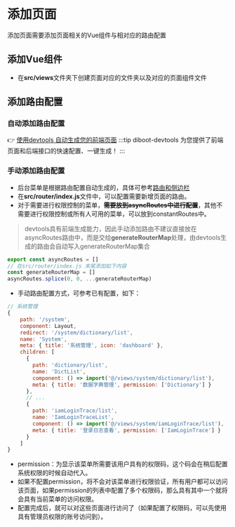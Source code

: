 # 添加页面

添加页面需要添加页面相关的Vue组件与相对应的路由配置

## 添加Vue组件

* 在**src/views**文件夹下创建页面对应的文件夹以及对应的页面组件文件

## 添加路由配置
### 自动添加路由配置
:point_right: [使用devtools 自动生成您的前端页面](/guide/diboot-devtools/介绍)
:::tip
diboot-devtools 为您提供了前端页面和后端接口的快速配置、一键生成！
:::

### 手动添加路由配置
* 后台菜单是根据路由配置自动生成的，具体可参考[路由和侧边栏](https://panjiachen.github.io/vue-element-admin-site/zh/guide/essentials/router-and-nav.html)
* 在**src/router/index.js**文件中，可以配置需要新增页面的路由。
* 对于需要进行权限控制的菜单，~~**需要放到asyncRoutes中进行配置**~~，其他不需要进行权限控制或所有人可用的菜单，可以放到constantRoutes中。
> devtools具有前端生成能力，因此手动添加路由不建议直接放在asyncRoutes路由中，而是交给**generateRouterMap**处理，由devtools生成的路由会自动写入generateRouterMap集合

```javascript
export const asyncRoutes = []
// 在src/router/index.js 末尾添加如下内容
const generateRouterMap = []
asyncRoutes.splice(0, 0, ...generateRouterMap)
````

* 手动路由配置方式，可参考已有配置，如下：

```javascript
// 系统管理
{
    path: '/system',
    component: Layout,
    redirect: '/system/dictionary/list',
    name: 'System',
    meta: { title: '系统管理', icon: 'dashboard' },
    children: [
      {
        path: 'dictionary/list',
        name: 'DictList',
        component: () => import('@/views/system/dictionary/list'),
        meta: { title: '数据字典管理', permission: ['Dictionary'] }
      },
      // ...
      {
        path: 'iamLoginTrace/list',
        name: 'IamLoginTraceList',
        component: () => import('@/views/system/iamLoginTrace/list'),
        meta: { title: '登录日志查看', permission: ['IamLoginTrace'] }
      }
    ]
}
```

* permission：为显示该菜单所需要该用户具有的权限码，这个码会在稍后配置系统权限的时候自动代入。
* 如果不配置permission，将不会对该菜单进行权限验证，所有用户都可以访问该页面，如果permission的列表中配置了多个权限码，那么具有其中一个就将会具有当前菜单的访问权限。
* 配置完成后，就可以对这些页面进行访问了（如果配置了权限码，可以先使用具有管理员权限的账号访问到）。



